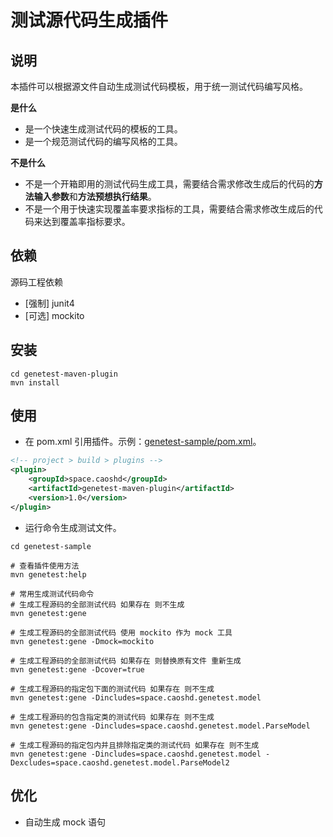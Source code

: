 # 测试源代码生成插件

## 说明
本插件可以根据源文件自动生成测试代码模板，用于统一测试代码编写风格。

**是什么**
* 是一个快速生成测试代码的模板的工具。
* 是一个规范测试代码的编写风格的工具。

**不是什么**
* 不是一个开箱即用的测试代码生成工具，需要结合需求修改生成后的代码的**方法输入参数**和**方法预想执行结果**。
* 不是一个用于快速实现覆盖率要求指标的工具，需要结合需求修改生成后的代码来达到覆盖率指标要求。

## 依赖
源码工程依赖
* [强制] junit4
* [可选] mockito

## 安装
```shell
cd genetest-maven-plugin
mvn install
```

## 使用

* 在 pom.xml 引用插件。示例：[genetest-sample/pom.xml](./genetest-sample/pom.xml)。
```xml
<!-- project > build > plugins -->
<plugin>
    <groupId>space.caoshd</groupId>
    <artifactId>genetest-maven-plugin</artifactId>
    <version>1.0</version>
</plugin>
```
* 运行命令生成测试文件。

```shell
cd genetest-sample

# 查看插件使用方法
mvn genetest:help

# 常用生成测试代码命令
# 生成工程源码的全部测试代码 如果存在 则不生成
mvn genetest:gene

# 生成工程源码的全部测试代码 使用 mockito 作为 mock 工具
mvn genetest:gene -Dmock=mockito

# 生成工程源码的全部测试代码 如果存在 则替换原有文件 重新生成
mvn genetest:gene -Dcover=true

# 生成工程源码的指定包下面的测试代码 如果存在 则不生成
mvn genetest:gene -Dincludes=space.caoshd.genetest.model

# 生成工程源码的包含指定类的测试代码 如果存在 则不生成
mvn genetest:gene -Dincludes=space.caoshd.genetest.model.ParseModel

# 生成工程源码的指定包内并且排除指定类的测试代码 如果存在 则不生成
mvn genetest:gene -Dincludes=space.caoshd.genetest.model -Dexcludes=space.caoshd.genetest.model.ParseModel2
```
## 优化
* 自动生成 mock 语句